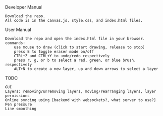 Developer Manual

    Download the repo.
    All code is in the canvas.js, style.css, and index.html files.

User Manual

    Download the repo and open the index.html file in your browser.
    commands:
        use mouse to draw (click to start drawing, release to stop)
        press E to toggle eraser mode on/off
        CTRL+Z and CTRL+Y to undo/redo respectively
        press r, g, or b to select a red, green, or blue brush, respectively
        ALT+N to create a new layer, up and down arrows to select a layer

TODO

    GUI
    Layers: removing/unremoving layers, moving/rearranging layers, layer permissions
    Online syncing using [backend with websockets?, what server to use?]
    Pen pressure
    Line smoothing
